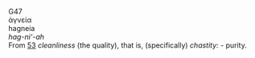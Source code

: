 <body>
  <p>G47<br>  ἁγνεία  <br> hagneia  <br><i>hag-ni‘-ah </i><br>From <a href="g0053.htm">53</a>  <i>cleanliness</i> (the quality), that is, (specifically) <i>chastity:</i> - purity.<br></p>
 </body>